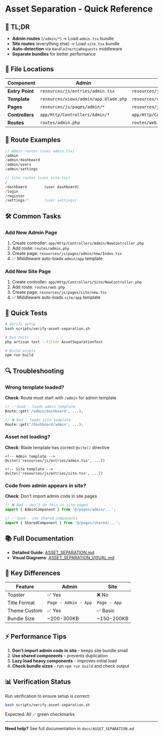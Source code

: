 # Asset Separation - Quick Reference

## 🎯 TL;DR

- **Admin routes** (`/admin/*`) → Load `admin.tsx` bundle
- **Site routes** (everything else) → Load `site.tsx` bundle
- **Auto-detection** via `HandleInertiaRequests` middleware
- **Separate bundles** for better performance

## 📁 File Locations

| Component | Admin | Site |
|-----------|-------|------|
| **Entry Point** | `resources/js/entries/admin.tsx` | `resources/js/entries/site.tsx` |
| **Template** | `resources/views/admin/app.blade.php` | `resources/views/site/app.blade.php` |
| **Pages** | `resources/js/pages/admin/*` | `resources/js/pages/site/*` |
| **Controllers** | `app/Http/Controllers/Admin/*` | `app/Http/Controllers/Site/*` |
| **Routes** | `routes/admin.php` | `routes/web.php` |

## 🔀 Route Examples

```php
// Admin routes (uses admin.tsx)
/admin
/admin/dashboard
/admin/users
/admin/settings

// Site routes (uses site.tsx)
/
/dashboard        (user dashboard)
/login
/register
/settings/*       (user settings)
```

## 🛠️ Common Tasks

### Add New Admin Page

1. Create controller: `app/Http/Controllers/Admin/NewController.php`
2. Add route: `routes/admin.php`
3. Create page: `resources/js/pages/admin/new/Index.tsx`
4. ✅ Middleware auto-loads `admin/app` template

### Add New Site Page

1. Create controller: `app/Http/Controllers/Site/NewController.php`
2. Add route: `routes/web.php`
3. Create page: `resources/js/pages/site/new.tsx`
4. ✅ Middleware auto-loads `site/app` template

## 🧪 Quick Tests

```bash
# Verify setup
bash scripts/verify-asset-separation.sh

# Run tests
php artisan test --filter AssetSeparationTest

# Build assets
npm run build
```

## 🔍 Troubleshooting

### Wrong template loaded?

**Check**: Route must start with `/admin` for admin template

```php
// ✅ Good - loads admin template
Route::get('/admin/dashboard', ...);

// ❌ Bad - loads site template
Route::get('/dashboard/admin', ...);
```

### Asset not loading?

**Check**: Blade template has correct `@vite()` directive

```blade
<!-- Admin template -->
@vite(['resources/js/entries/admin.tsx', ...])

<!-- Site template -->
@vite(['resources/js/entries/site.tsx', ...])
```

### Code from admin appears in site?

**Check**: Don't import admin code in site pages

```typescript
// ❌ Bad - don't do this in site pages
import { AdminComponent } from '@/pages/admin/...';

// ✅ Good - use shared components
import { SharedComponent } from '@/pages/shared/...';
```

## 📚 Full Documentation

- **Detailed Guide**: [ASSET_SEPARATION.md](ASSET_SEPARATION.md)
- **Visual Diagrams**: [ASSET_SEPARATION_VISUAL.md](ASSET_SEPARATION_VISUAL.md)

## 🎨 Key Differences

| Feature | Admin | Site |
|---------|-------|------|
| Toaster | ✅ Yes | ❌ No |
| Title Format | `Page - Admin - App` | `Page - App` |
| Theme Custom | ✅ Yes | ✅ Basic |
| Bundle Size | ~200-300KB | ~150-200KB |

## ⚡ Performance Tips

1. **Don't import admin code in site** - keeps site bundle small
2. **Use shared components** - prevents duplication
3. **Lazy load heavy components** - improves initial load
4. **Check bundle sizes** - run `npm run build` and check output

## 📊 Verification Status

Run verification to ensure setup is correct:

```bash
bash scripts/verify-asset-separation.sh
```

Expected: All ✅ green checkmarks

---

**Need help?** See full documentation in `docs/ASSET_SEPARATION.md`
